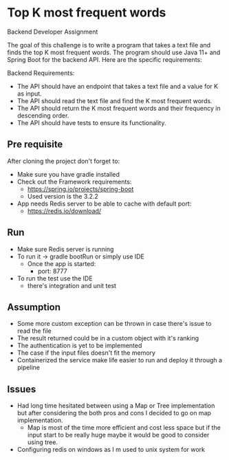 #  Top K most frequent words

Backend Developer Assignment

The goal of this challenge is to write a program that takes a text file and finds the top K most frequent words. The program should use Java 11+ and Spring Boot for the backend API. Here are the specific requirements:

Backend Requirements:

- The API should have an endpoint that takes a text file and a value for K as input.
- The API should read the text file and find the K most frequent words.
- The API should return the K most frequent words and their frequency in descending order.
- The API should have tests to ensure its functionality.

## Pre requisite

After cloning the project don't forget to:
- Make sure you have gradle installed
- Check out the Framework requirements:
  - https://spring.io/projects/spring-boot
  - Used version is the 3.2.2 
- App needs Redis server to be able to cache with default port:
  - https://redis.io/download/

## Run

- Make sure Redis server is running
- To run it -> gradle bootRun or simply use IDE
  - Once the app is started:
    - port: 8777
- To run the test use the IDE 
  - there's integration and unit test


## Assumption
- Some more custom exception can be thrown in case there's issue to read the file
- The result returned could be in a custom object with it's ranking
- The authentication is yet to be implemented
- The case if the input files doesn't fit the memory
- Containerized the service make life easier to run and deploy it through a pipeline 

## Issues
- Had long time hesitated between using a Map or Tree implementation but after considering the both pros and cons I decided to go on map implementation.
  - Map is most of the time more efficient and cost less space but if the input start to be really huge maybe it would be good to consider using tree.
- Configuring redis on windows as I m used to unix system for work
